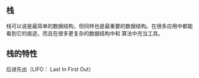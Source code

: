 ## 栈
栈可以说是最简单的数据结构，但同样也是最重要的数据结构。在很多应用中都能看到它的痕迹，而且在很多更复杂的数据结构中和
算法中充当工具。

## 栈的特性
后进先出（LIFO： Last In First Out）